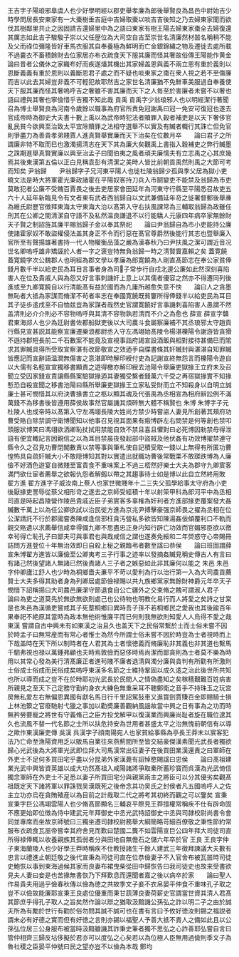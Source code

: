 <!-- { "loadSidebar": true } -->
王吉字子陽琅邪臯虞人也少好學明經以郡吏舉孝廉為郎後舉賢良為昌邑中尉始吉少時學問居長安東家有一大棗樹垂吉庭中吉婦取棗以啖吉吉後知之乃去婦東家聞而欲伐其樹鄰里共止之因固請吉還婦里中為之語曰東家有樹王陽去婦東家棗全去婦復還其厲志如此吉子駿駿子崇以父任歴位為大司空自吉至崇世名清廉然材噐名稱稍不能及父而祿位彌隆皆好車馬衣服其自奉養極為鮮明而亡金銀錦繡之物及遷徙去處所載不過嚢衣不畜積餘財去位家居亦布衣疏食天下服其廉而怪其奢故俗傳王陽能作黄金　　論曰昔者公儀休之家織布好而疾遂燔其機出其家婦盖恩與義不兩立恩有重於義則以恩斷義義有重於恩則以義斷恩君子處之而不疑也啖東家之棗在衆人視之若不至傷廉而吉以此去其婦豈非義不可輕犯故耶然吉之家世名清廉猶不免鮮車美服過自奉養使天下服其廉而怪其奢嗚呼吉之奢雖不害其廉而天下之人毎至於害廉者未嘗不以奢也語曰禮與其奢也寧儉惜乎吉獨不知此哉
貢禹
貢禹字少翁琅邪人也以明經潔行著聞召為博士舉賢良為河南令歲餘以職事為府官所責免冠謝禹曰冠一免安可復冠也遂去官成帝時為御史大夫書十數上禹以為武帝時犯法者贖罪入穀者補吏是以天下奢侈官亂民貧今欲興至治致太平宜除贖罪之法相守選舉不以實及有贓者輙行其誅亡但免官則爭盡力為善貴孝弟賤賈人進真賢舉實廉而天下治矣在位數月卒　　論曰君子之所謂廉非特不取而巳也激濁揚清志在天下其為廉大矣觀禹上書指入穀補吏之弊行贓墨之誅期進舉真賢實廉以興至治孟子曰聞伯夷之風者頑夫廉懦夫有立志禹之心其庶幾焉其後東漢第五倫以正白見稱袁彭有清潔之美時人皆比前朝貢禹然則禹之大節可考而知矣
尹翁歸　　尹翁歸字子兄河東平陽人也徙杜陵翁歸少孤與季父居為獄小吏曉文法是時大將軍霍光秉政諸霍在平陽奴客持刀兵入市鬬變吏不能禁及翁歸為市吏莫敢犯者公廉不受餽百賈畏之後去吏居家會田延年為河東守行縣至平陽悉召故吏五六十人延年新臨見令有文者東有武者西翁歸自以文武兼備延年竒之徙署督郵後舉亷為維氏尉歴官徴拜東海太守東海大治以髙第入守右扶風課常為三輔冣翁歸為政雖任刑其在公卿之間清潔自守語不及私然温良謙退不以行能驕人元康四年病卒家無餘財天子賢之制詔旌其廉平賜翁歸子金以奉其祭祀　　論曰尹翁歸自為市小吏能持公廉使諸霍家奴不敢盜權侵法盖其身正不令而行惡在髙官尊爵然後能行其志也暨舉廉入官所至有聲揚雄著書持一代人物權衡品藻之嚴為漢春秋乃曰尹扶風之潔可謂近音况世名卿嗚呼雄非矯誣於人者一字之褒豈特無負翁歸一時之清賢實嘉賴之矣
蓋寛饒
蓋寛饒字次公魏郡人也明經為郡文學以孝廉為郎寛饒為人剛直髙節志在奉公家貧俸錢月數千半以給吏民為耳目言事者身為司子常歩行自戍北邊公廉如此然深刻喜陷害人在位及貴戚人與為怨又好言事刺譏奸上意上以其儒者優容之然亦不得遷同列後進或至九卿寛饒自以行清能髙有益於國而為凢庸所越愈失意不快　　論曰人之貪墨無恥者大抵為家謀而脩潔不茍者率志在奉國寛饒既貧窶所得俸錢半以給吏民為耳目其子徒歩逺戌至不自恤兹豈為家謀者哉然史官謂寛饒好言事譏刺喜陷害人愚謂不然盖清則必介介則必不容物嗚呼與其清不容物孰若清而不介之為愈也
薛宣
薛宣字贛君東海郯人也少為廷尉書佐都船獄吏後以大司農斗食屬察廉補不其丞琅邪太守趙貢行縣見宣甚説其能察宣廉遷樂浪都尉丞入守左馮翊始髙陵令楊湛櫟陽令謝游皆貪猾不遜持郡短長前二千石數案不能竟及宣視事詣府謁宣設酒飯與相對接待甚備巳而隂求其罪贓具得所受取宣察湛有改節敬宣之效迺手自牒書條其奸贓封與湛湛自知罪贓皆應記而宣辭語温潤無傷害之意湛即時解印綬付吏為記謝宣終無怨言而櫟陽令遊自以大儒有名輕宣宣獨移書顯責之遊得檄亦解印綬去池陽令舉廉吏獄掾王立府未及召聞立受囚家錢宣責讓縣縣案驗獄掾迺其妻獨受繫者錢萬六千受之再宿獄掾實不知掾慙恐自殺宣聞之移書池陽曰縣所舉廉吏獄掾王立家私受財而立不知殺身以自明立誠廉士甚可憫惜其以府決曹掾書立之柩以顯其魂及代張禹為丞相宣為相府辭訟例不滿萬錢不為移書後皆遵用薛侯故事然官屬譏其煩碎無大體不稱賢也
朱博
朱博字子元杜陵人也成帝時以髙第入守左馮翊長陵大姓尚方禁少時嘗盜人妻見所創著其頰府功曹受賂白除禁調守衛博聞知以他事召見視其面果有瘢博辟左右問禁是何等創也禁叩頭服狀博笑曰馮翊欲洒卿恥扙拭用禁能自效不禁且喜且懼對曰必死博因勑禁毋得泄語有便宜輙記言因親信之以為耳目禁晨夜發起部中盜賊及他伏姦有功效博擢禁連守縣令久之召見功曹閉閣數責以禁等事與筆札使自記積受取一錢以上無得有所匿功曹惶怖具自疏奸贓大小不敢隠博知其對以實遣出就職功曹後常戰栗不敢蹉跌博為人廉儉不好酒色遊宴自微賤至富貴食不重味案上不過三桮然好樂士大夫為郡守九卿賔客滿門欲仕宦者薦舉之欲報仇怨者解劔以帶之其趨事待士如是博以此自立然終用敗
翟方進
翟方進字子威汝南上蔡人也家世微賤年十二三失父孤學給事太守府為小吏後厭掾吏詈辱從蔡父相形竒之遂去之京師受經積十年以射筞甲科為郎河平中為丞相司直是時起昌陵營作陵邑貴戚近臣子弟賔客多辜榷為奸利者方進部掾吏覆案發大姦贓數千萬上以為任公卿欲試以治民徙方進為京兆尹搏擊豪强京師畏之擢為丞相在位公潔請託不行於郡國嘗奏陳咸逢信邪枉貪汚營私多欲皆知陳湯姦佞傾覆利口不軌而親交賂遺以求薦舉信咸幸得備九卿不思盡忠正身内知行辟亡功效而官媚邪臣欲以徼幸茍得亡恥孔子曰鄙夫可與事君也與哉咸信之謂也遂奏免綏和二年熒惑守心帝賜冊詰問方進登位十年無治效即日自殺上秘之親臨弔者數至諡曰恭侯　　論曰班固謂薛宣朱博翟方進皆以廉儉至公卿夷考三子行事之迹率以發摘姦贓見稱史傳古人有言曰有諸己然後望諸人無諸已然後責諸人三子者之嫉惡如此非其廉何以能之
朱邑
朱邑字仲卿廬江舒人也少時為桐鄉嗇夫亷平不苛以愛利為行以治行第一入為大司農貢薦賢士大夫多得其助者身為列卿居處節儉禄賜以共九族鄉黨家無餘財神爵元年卒天子憫惜下詔稱揚曰大司農邑廉潔守節退食自公亡疆外之交束脩之餽可謂淑人君子　　論曰為吏之道莫先於無欲無欲則處己也公待物也明教化易行而人將愛之矣詩之甘棠是也朱邑為漢循吏嘗戒其子死塟桐鄉曰異時吾子孫不若桐鄉民之愛我也其後踰百年果奉祀不絶原其當時為政本無他術惟廉平而已何則我無欲則知愛人人烏得不愛之哉
東漢
嘗謂自古中興未有如東漢之治且久也盖天下之民俗常繫於士而士俗未嘗不因於時孟子曰無常産而有常心者惟士為然今所謂士俗未嘗不因於時豈為士者視時而上下哉盖時在天下所以制時者在人君其為士者懷徳義而脩廉恥非其義也非其道也繫馬千駟弗視也禄以萬鍾弗顧也夫時焉敦儉而惡侈時焉尚潔而鄙貪則為士者莫不樂為時用以其常心發為美行清髙廉正者進茍賤不廉者退清與濁分廉與貪判有所勸有所激則士俗成士俗成而民俗成矣嗚呼東漢多名節之士維持鞏固以成久逺之治此後世所共知也所以導而成之豈不在於時耶初光武長於民間人之情偽盡知之矣稼穡艱難百姓病害所親見之至天下己定務守勤約身衣大練色無重采耳不聴鄭衛之音手不持珠玉之玩宫房無私愛左右無偏恩異國有獻名馬日行千里詔駕鼔車又進寳劍賈賺百金即賜騎士損上林池籞之官廢馳射弋獵之事加以勸奬廉善觀納風謡故當中興之日有事為之功而時無矜勞要寵之將世有守義脩己之臣方投戈解甲以復漢業而興廉尚耻者旋在職位逮其久也流風不替一代名節之士所以扶危持安為世用者甚盛太平之治無愧前朝信有以導之歟作東漢廉吏傳
吳漢
呉漢字子顔南陽宛人也家貧給事縣為亭長王莽末以賔客犯法乃亡命至漁陽資用乏以販馬自業往來燕薊間所至皆交結豪傑漢素聞光武長者獨欲歸心光武後為大將軍光武即位拜大司馬漢常出征妻子在後買田業漢還責之曰軍師在外吏士不足何多買田宅乎盡以分昆弟外家漢薨有詔悼愍賜諡曰忠侯　　論曰髙祖建業光武中興皆資英雄以成大功然髙祖入咸陽諸將爭取秦所蓄珍寳而呉漢為光武倚信獨念軍師在外吏士不足悉以妻子所買田宅分與親黨兩主之將臣可以分其優劣矣觀髙祖既定天下諸將軍以罪誅戮吴漢既死之後帝念其功吴氏之封侯者凡五國嗚呼人之佐主立功亦烏在貪賄殖産以為目前之計哉取二代之將考其初終而觀之可以鑒矣
宣秉
宣秉字巨公馮翊雲陽人也少脩髙節顯名三輔哀平際見王莽擅權常稱疾不仕有辟命固不應更始即位徴為侍中建武元年拜御史中丞光武特詔御史中丞與司隷校尉尚書令會同並專席而坐故京師號曰三獨坐遷司隷校尉務舉大綱簡略苛細百僚敬之秉性節約常服布衣疏食瓦噐帝嘗幸其府舍見而歎曰楚國二龔不如雲陽宣巨公四年拜大司徒司直所得禄俸輒以收養親族其孤弱者分與田地自無儋石之儲六年卒於官
王良
王良字仲子東海蘭陵人也少好學王莽時稱疾不仕教授諸生千餘人建武三年徴拜諫議大夫數有忠言以禮進止朝廷敬之後代宣秉為司徒司直在位恭儉妻子不入官舍布被瓦噐時司徒史鮑恢以事到東海過候其家而良妻布裙曳柴從田中歸恢告曰我司徒史也故来受書欲見夫人妻曰妾是也苦掾無書恢乃下拜歎息而還聞者嘉之後以病卒於家　　論曰聖人作易貴夫用過乎儉春秋傳以儉為徳之共故季文子妾不衣帛晏平仲食不重味孔子取之豈不以儉故能廉耶宣秉王良處位優重而秉甘蔬薄良妻荷薪史官謂當世資其清人君髙其節庶乎得孔子取人之旨矣然作論以辯之猶取汲黯譏公孫弘之詐以明二子之由於誠夫所為有勵於世行有勸於俗勿問其誠不誠可也在書有言曰予攸好徳汝則錫之福説者謂未必有好德之實而但有好徳之言則亦錫以福聖人予善大抵不責人之備如此且以公孫弘位居三公身服布被當時汲黯雖譏其詐秉史筆者獨不思弘之心詐善耶弘嘗自言曰管仲相齊三歸反坫侈擬於君亦可以度弘之心矣若以為位極人臣無用過儉則季文子為魯社稷之臣晏平仲號曰民之望亦豈不以儉為本哉
鄭均
